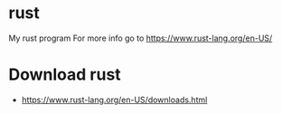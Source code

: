 # rust
My rust program
For more info go to https://www.rust-lang.org/en-US/


# Download rust
* https://www.rust-lang.org/en-US/downloads.html

